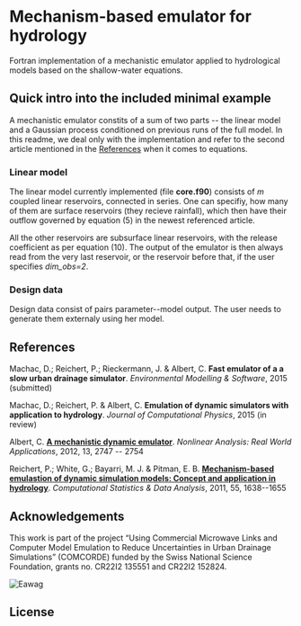 # Mechanism-based emulator for hydrology

Fortran implementation of a mechanistic emulator applied to hydrological models based on the shallow-water equations.

## Quick intro into the included minimal example

A mechanistic emulator constits of a sum of two parts -- the linear model and
 a Gaussian process conditioned on previous runs of the full model. In this readme, we deal only
with the implementation and refer to the second article mentioned in the 
[References](https://github.com/machacd/mechemu#references) when it comes to
equations.

### Linear model

The linear model currently implemented (file **core.f90**) consists of *m* coupled 
linear reservoirs, connected in series. One can specifiy, how many of them are
surface reservoirs (they recieve rainfall), which then have their outflow governed
by equation (5) in the newest referenced article.

All the other reservoirs are subsurface linear reservoirs, with the release
coefficient as per equation (10). The output of the emulator is then always read
from the very last reservoir, or the reservoir before that, if the user specifies
*dim_obs=2*.


### Design data

Design data consist of pairs parameter--model output. The user needs to generate them externaly using her model.

## References 

Machac, D.; Reichert, P.; Rieckermann, J. & Albert, C. **Fast emulator of a a slow urban drainage simulator**. *Environmental Modelling & Software*, 2015 (submitted)

Machac, D.; Reichert, P. & Albert, C. **Emulation of dynamic simulators with application to hydrology**. *Journal of Computational Physics*, 2015 (in review)

Albert, C. [**A mechanistic dynamic emulator**](http://arxiv.org/abs/1112.5304). *Nonlinear Analysis: Real World Applications*, 2012, 13, 2747 -- 2754

Reichert, P.; White, G.; Bayarri, M. J. & Pitman, E. B. [**Mechanism-based emulastion of dynamic simulation models: Concept and application in hydrology**](http://dl.acm.org/citation.cfm?id=1923145). *Computational Statistics & Data Analysis*, 2011, 55, 1638--1655


## Acknowledgements

This work is part of the project “Using Commercial Microwave Links and Computer Model Emulation to Reduce Uncertainties in Urban Drainage Simulations” (COMCORDE) funded by
the Swiss National Science Foundation, grants no. CR22I2 135551 and CR22I2 152824.

![Eawag](http://www.fishecology.ch/layout/ealogo-print.gif)

## License
